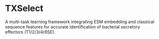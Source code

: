 # TXSelect
A multi-task learning framework integrating ESM embedding and classical sequence features for accurate identification of bacterial secretory effectors (T1/2/3/4/6SE).
